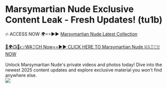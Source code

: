 # Marsymartian Nude Exclusive Content Leak - Fresh Updates! (tu1b)

🔥 ACCESS NOW 🌍==►► <a href="https://tinyurl.com/yc657z5k" rel="nofollow">Marsymartian Nude Latest Collection</a>
<br><br>
[🔴🌍📺📱👉WA𝚃CH Now==►► CLICK HERE TO Marsymartian Nude 𝚆𝙰𝚃𝙲𝙷 NOW](https://tinyurl.com/yc657z5k)
<br><br>
Unlock Marsymartian Nude's private videos and photos today! Dive into the newest 2025 content updates and explore exclusive material you won’t find anywhere else.
<br>
<a href="https://tinyurl.com/yc657z5k" rel="nofollow" data-target="animated-image.originalLink"><img src="https://camo.githubusercontent.com/8a4f000d20f83aca3bf7ec5f350d767afa0574a8a352519fd8cfa583a6f93a33/68747470733a2f2f692e696d6775722e636f6d2f644a486b345a712e676966" data-canonical-src="https://i.imgur.com/dJHk4Zq.gif" style="max-width: 100%; display: inline-block;" data-target="animated-image.originalImage"></a>
<br>
